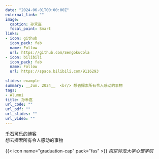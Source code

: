 ```yaml
---
date: "2024-06-01T00:00:00Z"
external_link: ""
image:
  caption: 孙禾嘉
  focal_point: Smart
links:
- icon: github
  icon_pack: fab
  name: Follow
  url: https://github.com/SengokuCola
- icon: bilibili
  icon_pack: fab
  name: Follow
  url: https://space.bilibili.com/9116293
    
slides: example
summary: __Jun. 2024__  <br/> 想去探索所有令人感动的事物
tags:
- Alumni
title: 孙禾嘉
url_code: ""
url_pdf: ""
url_slides: ""
url_video: ""
---
```

[千石可乐的博客](https://sengokucola.github.io/)  
想去探索所有令人感动的事物

{{< icon name="graduation-cap" pack="fas" >}} _南京师范大学心理学院_  



